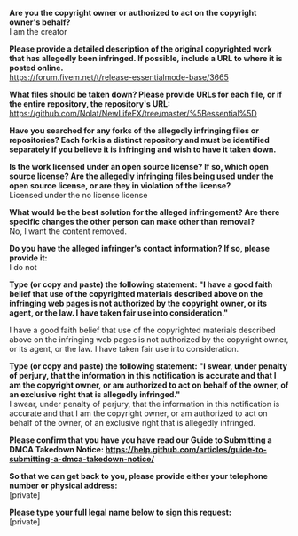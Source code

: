 **Are you the copyright owner or authorized to act on the copyright owner's behalf?**  
I am the creator

**Please provide a detailed description of the original copyrighted work that has allegedly been infringed. If possible, include a URL to where it is posted online.**  
https://forum.fivem.net/t/release-essentialmode-base/3665

**What files should be taken down? Please provide URLs for each file, or if the entire repository, the repository's URL:**  
https://github.com/Nolat/NewLifeFX/tree/master/%5Bessential%5D

**Have you searched for any forks of the allegedly infringing files or repositories? Each fork is a distinct repository and must be identified separately if you believe it is infringing and wish to have it taken down.**  

**Is the work licensed under an open source license? If so, which open source license? Are the allegedly infringing files being used under the open source license, or are they in violation of the license?**  
Licensed under the no license license

**What would be the best solution for the alleged infringement? Are there specific changes the other person can make other than removal?**  
No, I want the content removed.

**Do you have the alleged infringer's contact information? If so, please provide it:**  
I do not

**Type (or copy and paste) the following statement: "I have a good faith belief that use of the copyrighted materials described above on the infringing web pages is not authorized by the copyright owner, or its agent, or the law. I have taken fair use into consideration."** 

I have a good faith belief that use of the copyrighted materials described above on the infringing web pages is not authorized by the copyright owner, or its agent, or the law. I have taken fair use into consideration.

**Type (or copy and paste) the following statement: "I swear, under penalty of perjury, that the information in this notification is accurate and that I am the copyright owner, or am authorized to act on behalf of the owner, of an exclusive right that is allegedly infringed."**  
I swear, under penalty of perjury, that the information in this notification is accurate and that I am the copyright owner, or am authorized to act on behalf of the owner, of an exclusive right that is allegedly infringed.

**Please confirm that you have you have read our Guide to Submitting a DMCA Takedown Notice: https://help.github.com/articles/guide-to-submitting-a-dmca-takedown-notice/**  

**So that we can get back to you, please provide either your telephone number or physical address:**  
[private]

**Please type your full legal name below to sign this request:**  
[private]
